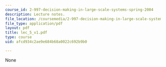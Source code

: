 ```yaml
---
course_id: 2-997-decision-making-in-large-scale-systems-spring-2004
description: Lecture notes.
file_location: /coursemedia/2-997-decision-making-in-large-scale-systems-spring-2004/afcd934c2ae9e684b68a0022c692b9b0_lec_5_v1.pdf
file_type: application/pdf
layout: pdf
title: lec_5_v1.pdf
type: course
uid: afcd934c2ae9e684b68a0022c692b9b0

---
```

None